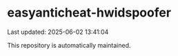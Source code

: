 # easyanticheat-hwidspoofer

Last updated: 2025-06-02 13:41:04

This repository is automatically maintained.

